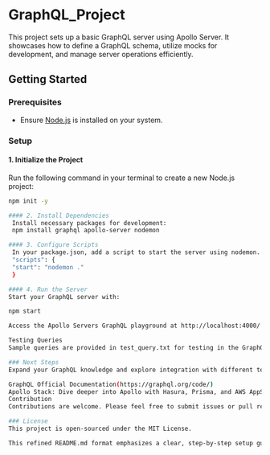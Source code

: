 # GraphQL_Project

This project sets up a basic GraphQL server using Apollo Server. It showcases how to define a GraphQL schema, utilize mocks for development, and manage server operations efficiently.

## Getting Started

### Prerequisites

- Ensure [Node.js](https://nodejs.org/) is installed on your system.

### Setup

#### 1. Initialize the Project
   Run the following command in your terminal to create a new Node.js project:
   ```bash
   npm init -y

#### 2. Install Dependencies
    Install necessary packages for development:
    npm install graphql apollo-server nodemon

#### 3. Configure Scripts
    In your package.json, add a script to start the server using nodemon. This enables automatic server restart upon file changes:
    "scripts": {
    "start": "nodemon ."
    }

#### 4. Run the Server
Start your GraphQL server with:

npm start

Access the Apollo Servers GraphQL playground at http://localhost:4000/ to execute queries.

Testing Queries
Sample queries are provided in test_query.txt for testing in the GraphQL playground at http://localhost:4000/.

### Next Steps
Expand your GraphQL knowledge and explore integration with different technologies:

GraphQL Official Documentation(https://graphql.org/code/)
Apollo Stack: Dive deeper into Apollo with Hasura, Prisma, and AWS AppSync for advanced server setups.
Contribution
Contributions are welcome. Please feel free to submit issues or pull requests.

### License
This project is open-sourced under the MIT License.

This refined README.md format emphasizes a clear, step-by-step setup guide, ensuring users can easily start the project and explore GraphQL capabilities. It encourages further learning and contributions to the project, fostering a community around it.

